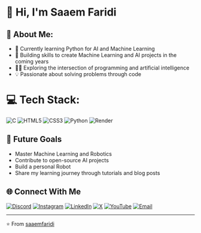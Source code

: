 # 👋 Hi, I'm Saaem Faridi
## 💫 About Me:
- 🔭 Currently learning Python for AI and Machine Learning
- 🌱 Building skills to create Machine Learning and AI projects in the coming years
- 👨‍💻 Exploring the intersection of programming and artificial intelligence
- 💡 Passionate about solving problems through code

# 💻 Tech Stack:
![C](https://img.shields.io/badge/c-%2300599C.svg?style=for-the-badge&logo=c&logoColor=white) ![HTML5](https://img.shields.io/badge/html5-%23E34F26.svg?style=for-the-badge&logo=html5&logoColor=white) ![CSS3](https://img.shields.io/badge/css3-%231572B6.svg?style=for-the-badge&logo=css3&logoColor=white) ![Python](https://img.shields.io/badge/python-3670A0?style=for-the-badge&logo=python&logoColor=ffdd54) ![Render](https://img.shields.io/badge/Render-%46E3B7.svg?style=for-the-badge&logo=render&logoColor=white)

## 🎯 Future Goals
- Master Machine Learning and Robotics
- Contribute to open-source AI projects
- Build a personal Robot
- Share my learning journey through tutorials and blog posts

## 🌐 Connect With Me
[![Discord](https://img.shields.io/badge/Discord-%237289DA.svg?logo=discord&logoColor=white)](https://discord.gg/rZNeAWhwht)
[![Instagram](https://img.shields.io/badge/Instagram-%23E4405F.svg?logo=Instagram&logoColor=white)](https://instagram.com/fiardiaa)
[![LinkedIn](https://img.shields.io/badge/LinkedIn-%230077B5.svg?logo=linkedin&logoColor=white)](https://linkedin.com/in/saaem-faridi-0b565b33b/)
[![X](https://img.shields.io/badge/X-black.svg?logo=X&logoColor=white)](https://x.com/saaemfaridi)
[![YouTube](https://img.shields.io/badge/YouTube-%23FF0000.svg?logo=YouTube&logoColor=white)](https://youtube.com/@Fiardia)
[![Email](https://img.shields.io/badge/Email-D14836?logo=gmail&logoColor=white)](mailto:officialsaaem@gmail.com)

---
⭐️ From [saaemfaridi](https://github.com/saaemfaridi)
